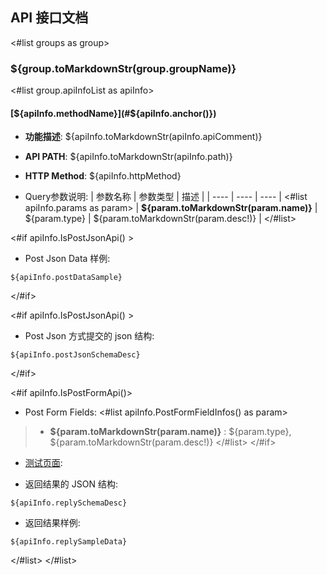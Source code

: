 ## API 接口文档
<#list groups as group>
### ${group.toMarkdownStr(group.groupName)}
<#list group.apiInfoList as apiInfo>
<span id="${apiInfo.anchor()}"></span>
#### [${apiInfo.methodName}](#${apiInfo.anchor()})
* **功能描述**: ${apiInfo.toMarkdownStr(apiInfo.apiComment)}
* **API PATH**: ${apiInfo.toMarkdownStr(apiInfo.path)}
* **HTTP Method**: ${apiInfo.httpMethod}

* Query参数说明:
    | 参数名称 | 参数类型 | 描述 |
    |  ----  | ----  | ---- |
<#list apiInfo.params as param>
    | **${param.toMarkdownStr(param.name)}** | ${param.type} | ${param.toMarkdownStr(param.desc!)} |
</#list>

<#if apiInfo.IsPostJsonApi() >
* Post Json Data 样例:

```
${apiInfo.postDataSample}
```
</#if>

<#if apiInfo.IsPostJsonApi() >
* Post Json 方式提交的 json 结构:
```
${apiInfo.postJsonSchemaDesc}
```
</#if>

<#if apiInfo.IsPostFormApi()>
* Post Form Fields:
    <#list apiInfo.PostFormFieldInfos() as param>
> * **${param.toMarkdownStr(param.name)}** : ${param.type}, ${param.toMarkdownStr(param.desc!)}
    </#list>
</#if>

* <a href="${apiInfo.TestPage()}" target="_blank">测试页面</a>:

* 返回结果的 JSON 结构:

```
${apiInfo.replySchemaDesc}
```

* 返回结果样例:

```
${apiInfo.replySampleData}
```
</#list>
</#list>
